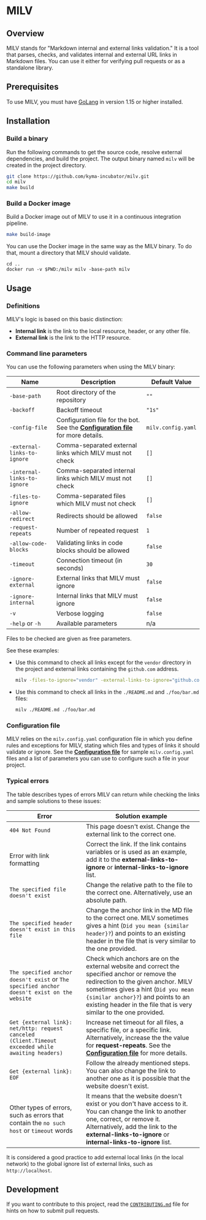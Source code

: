 # MILV

## Overview

MILV stands for "Markdown internal and external links validation." It is a tool that parses, checks, and validates internal and external URL links in Markdown files.
You can use it either for verifying pull requests or as a standalone library.

## Prerequisites

To use MILV, you must have [GoLang](https://golang.org/doc/install) in version 1.15 or higher installed.

## Installation

### Build a binary

Run the following commands to get the source code, resolve external dependencies, and build the project.
The output binary named `milv` will be created in the project directory.

```bash
git clone https://github.com/kyma-incubator/milv.git
cd milv
make build
```

### Build a Docker image

Build a Docker image out of MILV to use it in a continuous integration pipeline.

```bash
make build-image
```

You can use the Docker image in the same way as the MILV binary. To do that, mount a directory that MILV should validate.

```
cd ..
docker run -v $PWD:/milv milv -base-path milv
```

## Usage

### Definitions

MILV's logic is based on this basic distinction:
- **Internal link** is the link to the local resource, header, or any other file.
- **External link** is the link to the HTTP resource.

### Command line parameters

You can use the following parameters when using the MILV binary:

| Name                           | Description                                                 | Default Value      |
| ------------------------------ | ------------------------------------------------------------| ------------------ |
| `-base-path`                   | Root directory of the repository                            | `""`               |
| `-backoff`                     | Backoff timeout                                             | `"1s"`             |
| `-config-file`                 | Configuration file for the bot. See the [**Configuration file**](/docs/configuration-file.md) for more details.  | `milv.config.yaml` |
| `-external-links-to-ignore`    | Comma-separated external links which MILV must not check    | `[]`               |
| `-internal-links-to-ignore`    | Comma-separated internal links which MILV must not check    | `[]`               |
| `-files-to-ignore`             | Comma-separated files which MILV must not check            | `[]`               |
| `-allow-redirect`              | Redirects should be allowed                                   | `false`            |
| `-request-repeats`             | Number of repeated request                                  | `1`                |
| `-allow-code-blocks`           | Validating links in code blocks should be allowed                        | `false`            |
| `-timeout`                     | Connection timeout (in seconds)                             | `30`               |
| `-ignore-external`             | External links that MILV must ignore                                | `false`            |
| `-ignore-internal`             | Internal links that MILV must ignore                                 | `false`            |
| `-v`                           | Verbose logging                                             | `false`            |
| `-help` or `-h`                | Available parameters                                        |  n/a                |

Files to be checked are given as free parameters.

See these examples:

- Use this command to check all links except for the `vendor` directory in the project and external links containing the `github.com` address.

  ```bash
  milv -files-to-ignore="vendor" -external-links-to-ignore="github.com"
  ```

- Use this command to check all links in the `./README.md` and `./foo/bar.md` files:

  ```bash
  milv ./README.md ./foo/bar.md
  ```

### Configuration file

MILV relies on the `milv.config.yaml` configuration file in which you define rules and exceptions for MILV, stating which files and types of links it should validate or ignore. See the [**Configuration file**](/docs/configuration-file.md) for sample `milv.config.yaml` files and a list of parameters you can use to configure such a file in your project.

### Typical errors

The table describes types of errors MILV can return while checking the links and sample solutions to these issues:

| Error                                                                                              | Solution example                                                                                                                                                                                                                                                              |
| --- | --- |
| `404 Not Found`                                                                                    | This page doesn't exist. Change the external link to the correct one.                        |
| Error with link formatting                                                                    | Correct the link. If the link contains variables or is used as an example, add it to the **external-links-to-ignore** or **internal-links-to-ignore** list.  |
| `The specified file doesn't exist`                                                                 | Change the relative path to the file to the correct one. Alternatively, use an absolute path. |
| `The specified header doesn't exist in this file`                                                       | Change the anchor link in the MD file to the correct one. MILV sometimes gives a hint (`Did you mean {similar header}?`) and points to an existing header in the file that is very similar to the one provided.    |
| `The specified anchor doesn't exist` or `The specified anchor doesn't exist on the website`      | Check which anchors are on the external website and correct the specified anchor or remove the redirection to the given anchor. MILV sometimes gives a hint (`Did you mean {similar anchor}?`) and points to an existing header in the file that is very similar to the one provided. |
| `Get {external link}: net/http: request canceled (Client.Timeout exceeded while awaiting headers)` | Increase net timeout for all files, a specific file, or a specific link. Alternatively, increase the the value for **request-repeats**. See the [**Configuration file**](/docs/configuration-file.md) for more details.  |
| `Get {external link}: EOF`                                                                        | Follow the already mentioned steps. You can also change the link to another one as it is possible that the website doesn't exist. |
| Other types of errors, such as errors that contain the `no such host` or `timeout` words                | It means that the website doesn't exist or you don't have access to it. You can change the link to another one, correct, or remove it. Alternatively, add the link to the **external-links-to-ignore** or **internal-links-to-ignore** list.   |

It is considered a good practice to add external local links (in the local network) to the global ignore list of external links, such as `http://localhost`.

## Development

If you want to contribute to this project, read the [`CONTRIBUTING.md`](CONTRIBUTING.md) file for hints on how to submit pull requests.
